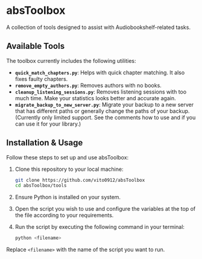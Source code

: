 # absToolbox

A collection of tools designed to assist with Audiobookshelf-related tasks.

## Available Tools

The toolbox currently includes the following utilities:

- **`quick_match_chapters.py`**: Helps with quick chapter matching. It also fixes faulty chapters.
- **`remove_empty_authors.py`**: Removes authors with no books.
- **`cleanup_listening_sessions.py`**: Removes listening sessions with too much time. Make your statistics looks better and accurate again.
- **`migrate_backup_to_new_server.py`**: Migrate your backup to a new server that has different paths or generally change the paths of your backup. (Currently only limited support. See the comments how to use and if you can use it for your library.)

## Installation & Usage

Follow these steps to set up and use absToolbox:

1. Clone this repository to your local machine:
   ```bash
   git clone https://github.com/vito0912/absToolbox
   cd absToolbox/tools
   ```

2. Ensure Python is installed on your system.

3. Open the script you wish to use and configure the variables at the top of the file according to your requirements.

4. Run the script by executing the following command in your terminal:
   ```bash
   python <filename>
   ```

Replace `<filename>` with the name of the script you want to run.
